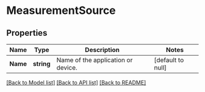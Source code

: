 # MeasurementSource

## Properties
Name | Type | Description | Notes
------------ | ------------- | ------------- | -------------
**Name** | **string** | Name of the application or device. | [default to null]

[[Back to Model list]](../README.md#documentation-for-models) [[Back to API list]](../README.md#documentation-for-api-endpoints) [[Back to README]](../README.md)



